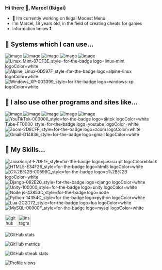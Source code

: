 ### Hi there 👋, Marcel (Ikigai)


- 🔭 I’m currently working on Ikigai Modest Menu 
- I'm Marcel, 18 years old, in the field of creating cheats for games
- Information below ⏬


## 🔧 Systems which I can use...
![image](https://user-images.githubusercontent.com/79818491/147387741-fa05f04c-c54d-4f8e-b1b7-f69e86a264b6.png)
![image](https://user-images.githubusercontent.com/79818491/147387742-04bd9b9e-fe3e-4f82-8e46-c114e92ae146.png)
![image](https://user-images.githubusercontent.com/79818491/147387745-03f2ff35-c61b-4089-874e-72143b32ff79.png)
![image](https://user-images.githubusercontent.com/79818491/147387748-b854dfc7-5f23-4c92-9ae6-c2523fd1dd67.png)
![image](https://user-images.githubusercontent.com/79818491/147387750-dce98102-a074-4aff-9cd0-a6608eda8f96.png)
![Linux_Mint-87CF3E_style=for-the-badge logo=linux-mint logoColor=white](https://user-images.githubusercontent.com/79818491/147409068-43d5bdaf-046b-4b5b-aad9-5fdff93840d3.png)
![Alpine_Linux-0D597F_style=for-the-badge logo=alpine-linux logoColor=white](https://user-images.githubusercontent.com/79818491/147409070-1e75fae6-1f61-4418-85f7-2e48409bc514.png)
![Windows_XP-003399_style=for-the-badge logo=windows-xp logoColor=white](https://user-images.githubusercontent.com/79818491/147409077-24e1e754-a4bf-4395-9b85-c05599f2f10c.png)

## 🔧 I also use other programs and sites like...
![image](https://user-images.githubusercontent.com/79818491/147387784-393bde39-d1f2-4e82-be5c-1b51682ba13c.png)
![image](https://user-images.githubusercontent.com/79818491/147387785-1d137581-36d1-402a-90ce-7a6d28950aae.png)
![image](https://user-images.githubusercontent.com/79818491/147387788-01c0b509-b390-49d1-8e0a-a9fc87e1c014.png)
![image](https://user-images.githubusercontent.com/79818491/147387790-91500525-f740-42e0-9bca-d098778dfa47.png)
![image](https://user-images.githubusercontent.com/79818491/147387792-91981735-baf1-4aa9-bc00-d1a4dac2b77d.png)
![You![TikTok-000000_style=for-the-badge logo=tiktok logoColor=white](https://user-images.githubusercontent.com/79818491/147409099-a7456c4a-bcea-40ec-b401-0f9333820390.png)
Tube-FF0000_style=for-the-badge logo=youtube logoColor=white](https://user-images.githubusercontent.com/79818491/147409092-95852ddb-370c-4aa9-bd2d-84cd610a31e5.png)
![Zoom-2D8CFF_style=for-the-badge logo=zoom logoColor=white](https://user-images.githubusercontent.com/79818491/147409105-45a4636e-8847-46ce-8ad0-7e1a98d9cbe7.png)
![Gmail-D14836_style=for-the-badge logo=gmail logoColor=white](https://user-images.githubusercontent.com/79818491/147409106-61ebf7a7-d558-48b1-8f98-40b932d70367.png)

## 🔧 My Skills...
![JavaScript-F7DF1E_style=for-the-badge logo=javascript logoColor=black](https://user-images.githubusercontent.com/79818491/147389417-169f8e44-ebdd-4a25-9c09-600f80a6e73c.png)
![HTML5-E34F26_style=for-the-badge logo=html5 logoColor=white](https://user-images.githubusercontent.com/79818491/147389419-35a079d9-6ac4-4d5c-9749-c11620b1ab2f.png)
![C%2B%2B-00599C_style=for-the-badge logo=c%2B%2B logoColor=white](https://user-images.githubusercontent.com/79818491/147389421-823a4973-56d8-42d5-bd1f-6eda137e115c.png)
![Django-092E20_style=for-the-badge logo=django logoColor=white](https://user-images.githubusercontent.com/79818491/147389432-97e3814e-6580-4ad2-acbd-26ee6fcc9c28.png)
![Unity-100000_style=for-the-badge logo=unity logoColor=white](https://user-images.githubusercontent.com/79818491/147389435-3ce67e69-3568-470d-9f0e-bf62f2aafc40.png)
![Node js-43853D_style=for-the-badge logo=node](https://user-images.githubusercontent.com/79818491/147389436-bad1fc49-9245-471a-b612-d7bc106db865.png)
![Python-14354C_style=for-the-badge logo=python logoColor=white](https://user-images.githubusercontent.com/79818491/147389438-1898a6b7-1608-40d4-b1b0-c9f247e5f55e.png)
![Lua-2C2D72_style=for-the-badge logo=lua logoColor=white](https://user-images.githubusercontent.com/79818491/147389439-e84055d5-48b7-4b12-aa2f-6ac0e874268e.png)
![MySQL-00000F_style=for-the-badge logo=mysql logoColor=white](https://user-images.githubusercontent.com/79818491/147389440-6a1e36c9-13ec-427c-8076-65735099d857.png)


[<img src='https://cdn.jsdelivr.net/npm/simple-icons@3.0.1/icons/github.svg' alt='github' height='40'>](https://github.com/IkigaiHack)  [<img src='https://cdn.jsdelivr.net/npm/simple-icons@3.0.1/icons/instagram.svg' alt='instagram' height='40'>](https://www.instagram.com/Ikigai_Ht/)  

![GitHub stats](https://github-readme-stats.vercel.app/api?username=IkigaiHack&show_icons=true)  

![GitHub metrics](https://metrics.lecoq.io/IkigaiHack)  

![GitHub streak stats](https://github-readme-streak-stats.herokuapp.com/?user=IkigaiHack)  

![Profile views](https://gpvc.arturio.dev/IkigaiHack)  
